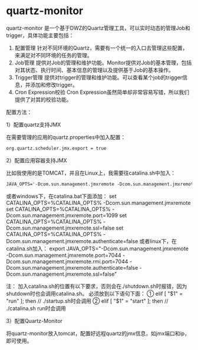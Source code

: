 quartz-monitor
==============

quartz-monitor 是一个基于DWZ的Quartz管理工具，可以实时动态的管理Job和trigger，具体功能主要包括：

1. 配置管理
针对不同环境的Quartz，需要有一个统一的入口去管理这些配置，来满足对不同环境的任务的管理。
2. Job管理
提供对Job的管理和维护功能。Monitor提供对Job的基本管理，包括对其状态、执行时间、基本信息的管理以及提供基于Job的基本操作。
3. Trigger管理
提供对trigger的管理和维护功能。可以查看某个job的trigger信息，并添加和修改trigger。
4. Cron Expression校验
Cron Expression虽然简单却非常容易写错，所以我们提供了对其的校验功能。

配置方法：

1）配置quartz支持JMX

在需要管理的应用的quartz.properties中加入配置：
```xml
org.quartz.scheduler.jmx.export = true
```

2）配置应用容器支持JMX

比如我使用的是TOMCAT，并且在Linux上，我需要往catalina.sh中加入：
```xml
JAVA_OPTS='-Dcom.sun.management.jmxremote -Dcom.sun.management.jmxremote.port=2911 -Dcom.sun.management.jmxremote.ssl=false -Dcom.sun.management.jmxremote.authenticate=false -Dorg.quartz.scheduler.jmx.export=true'
```
或者windows下，在catalina.bat下面添加：
set CATALINA_OPTS=%CATALINA_OPTS% -Dcom.sun.management.jmxremote
set CATALINA_OPTS=%CATALINA_OPTS% -Dcom.sun.management.jmxremote.port=1099
set CATALINA_OPTS=%CATALINA_OPTS% -Dcom.sun.management.jmxremote.ssl=false
set CATALINA_OPTS=%CATALINA_OPTS% -Dcom.sun.management.jmxremote.authenticate=false
或者linux下，在catalina.sh加入：
export JAVA_OPTS="-Dcom.sun.management.jmxremote -Dcom.sun.management.jmxremote.port=7044 -Dcom.sun.management.jmxremote.rmi.port=7044 -Dcom.sun.management.jmxremote.authenticate=false -Dcom.sun.management.jmxremote.ssl=false"

注： 加入catalina.sh的位置有以下要求，否则会在./shutdown.sh时报错，因为shutdown时也会调用catalina.sh。
必须放到以下语句下面：
① elif [ "$1" = "run" ]; then        // ./startup.sh时会调用
② elif [ "$1" = "start" ]; then      // ./catalina.sh run时会调用


3）配置Quartz-Monitor

将quartz-monitor放入tomcat，配置好远程quartz的jmx信息，如jmx端口和ip，即可使用。
